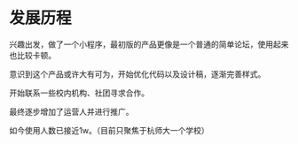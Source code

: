 # 发展历程

兴趣出发，做了一个小程序，最初版的产品更像是一个普通的简单论坛，使用起来也比较卡顿。

意识到这个产品或许大有可为，开始优化代码以及设计稿，逐渐完善样式。

开始联系一些校内机构、社团寻求合作。

最终逐步增加了运营人并进行推广。

如今使用人数已接近1w。（目前只聚焦于杭师大一个学校）